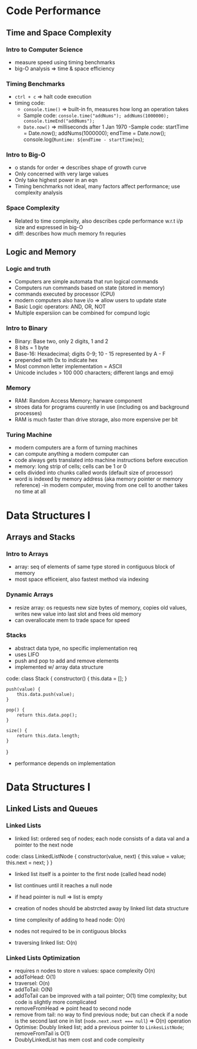 # Code Performance

## Time and Space Complexity

### Intro to Computer Science

- measure speed using timing benchmarks
- big-O analysis => time & space efficiency

### Timing Benchmarks

- `ctrl + c` => halt code execution
- timing code:
    - `console.time()` => built-in fn, measures how long an operation takes
    - Sample code:
    `console.time("addNums");
    addNums(1000000);
    console.timeEnd("addNums");`
    - `Date.now()` => milliseconds after 1 Jan 1970
    -Sample code:
    startTime = Date.now();
    addNums(1000000);
    endTime = Date.now();
    console.log(`Runtime: ${endTime - startTime}ms`);

### Intro to Big-O

- o stands for order => describes shape of growth curve
- Only concerned with very large values
- Only take highest power in an eqn
- Timing benchmarks not ideal, many factors affect performance; use complexity analysis


 ### Space Complexity

- Related to time complexity, also describes cpde performance w.r.t i/p size and expressed in big-O
- diff: describes how much memory fn requries

## Logic and Memory

### Logic and truth

- Computers are simple automata that run logical commands
- Computers run commands based on state (stored in memory)
- commands executed by processor (CPU)
- modern computers also have i/o => allow users to update state
- Basic Logic operators: AND, OR, NOT
- Multiple expersiion can be combined for compund logic

### Intro to Binary

- Binary: Base two, only 2 digits, 1 and 2
- 8 bits = 1 byte
- Base-16: Hexadecimal; digits 0-9; 10 - 15 represented by A - F
- prepended with 0x to indicate hex
- Most common letter implementation = ASCII
- Unicode includes > 100 000 characters; different langs and emoji

### Memory
- RAM: Random Access Memory; harware component
- stroes data for programs cuurently in use (including os and background processes)
- RAM is much faster than drive storage, also more expensive per bit

### Turing Machine

- modern computers are a form of turning machines
- can compute anything a modern computer can
- code always gets translated into machine instructions before execution
- memory: long strip of cells; cells can be 1 or 0
- cells divided into chunks called words (default size of processor)
- word is indexed by memory address (aka memory pointer or memory reference)
-in modern computer, moving from one cell to another takes no time at all

# Data Structures I

## Arrays and Stacks

### Intro to Arrays

- array: seq of elements of same type stored in contiguous block of memory
- most space efficeient, also fastest method via indexing

### Dynamic Arrays

- resize array: os requests new size bytes of memory, copies old values, writes new value into last slot and frees old memory
- can overallocate mem to trade space for speed

### Stacks

- abstract data type, no specific implementation req
- uses LIFO
- push and pop to add and remove elements
- implemented w/ array data structure

code:
class Stack {
    constructor() {
        this.data = [];
    }

    push(value) {
        this.data.push(value);
    }

    pop() {
        return this.data.pop();
    }

    size() {
        return this.data.length;
    }
}

- performance depends on implementation

# Data Structures I

## Linked Lists and Queues

### Linked Lists

- linked list: ordered seq of nodes; each node consists of a data val and a pointer to the next node

code:
class LinkedListNode {
  constructor(value, next) {
    this.value = value;
    this.next = next;
  }
}

- linked list itself is a pointer to the first node (called head node)
- list continues until it reaches a null node
- if head pointer is null => list is empty

- creation of nodes should be abstrcted away by linked list data structure

- time complexity of adding to head node: O(n)

- nodes not required to be in contiguous blocks

- traversing linked list: O(n)

### Linked Lists Optimization

- requires n nodes to store n values: space complexity O(n)
- addToHead: O(1)
- traversel: O(n)
- addToTail: O(N)
- addToTail can be improved with a tail pointer; O(1) time complexity; but code is slightly more complicated
- removeFromHead => point head to second node
- remove from tail: no way to find previous node; but can check if a node is the second last one in list (`node.next.next === null`) => O(n) operation
- Optimise: Doubly linked list; add a previous pointer to `LinkesListNode`; removeFromTail is O(1)
- DoublyLinkedList has mem cost and code complexity
